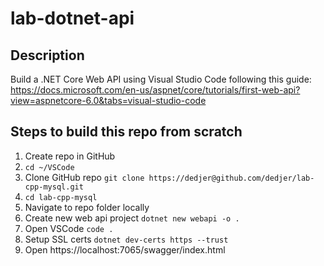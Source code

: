 # lab-dotnet-api


## Description

Build a .NET Core Web API using Visual Studio Code following this guide: https://docs.microsoft.com/en-us/aspnet/core/tutorials/first-web-api?view=aspnetcore-6.0&tabs=visual-studio-code

## Steps to build this repo from scratch

1. Create repo in GitHub 
2. `cd ~/VSCode `
3. Clone GitHub repo `git clone https://dedjer@github.com/dedjer/lab-cpp-mysql.git ` 
4. `cd lab-cpp-mysql`
5. Navigate to repo folder locally 
6. Create new web api project `dotnet new webapi -o .`
7. Open VSCode `code .`
8. Setup SSL certs `dotnet dev-certs https --trust`
9. Open https://localhost:7065/swagger/index.html 
